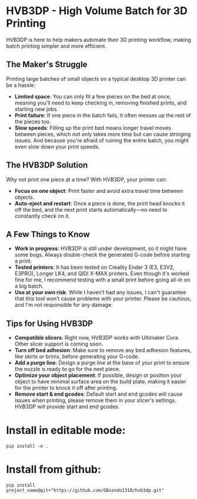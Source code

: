 # HVB3DP - High Volume Batch for 3D Printing

HVB3DP is here to help makers automate their 3D printing workflow, making batch printing simpler and more efficient.

## The Maker's Struggle

Printing large batches of small objects on a typical desktop 3D printer can be a hassle:

- **Limited space**: You can only fit a few pieces on the bed at once, meaning you'll need to keep checking in, removing finished prints, and starting new jobs.
- **Print failure**: If one piece in the batch fails, it often messes up the rest of the pieces too.
- **Slow speeds**: Filling up the print bed means longer travel moves between pieces, which not only takes more time but can cause stringing issues. And because you're afraid of ruining the entire batch, you might even slow down your print speeds.

## The HVB3DP Solution

Why not print one piece at a time? With HVB3DP, your printer can:

- **Focus on one object**: Print faster and avoid extra travel time between objects.
- **Auto-eject and restart**: Once a piece is done, the print head knocks it off the bed, and the next print starts automatically—no need to constantly check on it.

## A Few Things to Know

- **Work in progress**: HVB3DP is still under development, so it might have some bugs. Always double-check the generated G-code before starting a print.
- **Tested printers**: It has been tested on Creality Ender 3 (E3, E3V2, E3PRO), Longer LK4, and QIDI X-MAX printers. Even though it's worked fine for me, I recommend testing with a small print before going all-in on a big batch.
- **Use at your own risk**: While I haven’t had any issues, I can't guarantee that this tool won’t cause problems with your printer. Please be cautious, and I'm not responsible for any damage.

## Tips for Using HVB3DP

- **Compatible slicers**: Right now, HVB3DP works with Ultimaker Cura. Other slicer support is coming soon.
- **Turn off bed adhesion**: Make sure to remove any bed adhesion features, like skirts or brims, before generating your G-code.
- **Add a purge line**: Design a purge line at the base of your print to ensure the nozzle is ready to go for the next piece.
- **Optimize your object placement**: If possible, design or position your object to have minimal surface area on the build plate, making it easier for the printer to knock it off after printing.
- **Remove start & end gcodes**: Default start and end gcodes will cause issues when printing,
please remove them in your slicer's settings. HVB3DP will provide start and end gcodes.




# Install in editable mode:
```
pip install -e .
```

# Install from github:
```
pip install project_name@git+"https://github.com/GBiondo1310/hvb3dp.git"
```
